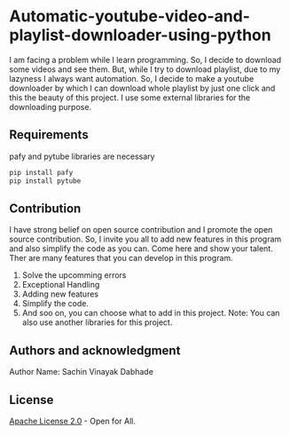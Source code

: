 # Automatic-youtube-video-and-playlist-downloader-using-python
I am facing a problem while I learn programming. So, I decide to download some videos and see them. But, while I try to download playlist, due to my lazyness I always want automation. So, I decide to make a youtube downloader by which I can download whole playlist by just one click and this the beauty of this project. I use some external libraries for the downloading purpose.
## Requirements
pafy and pytube libraries are necessary
```bash
pip install pafy
pip install pytube
```
## Contribution
I have strong belief on open source contribution and I promote the open source contribution. So, I invite you all to add new features in this program and also simplify the code as you can. Come here and show your talent. Ther are many features that you can develop in this program.
1. Solve the upcomming errors
2. Exceptional Handling
3. Adding new features
4. Simplify the code.
5. And soo on, you can choose what to add in this project. Note: You can also use another libraries for this project.
## Authors and acknowledgment
Author Name: Sachin Vinayak Dabhade

## License
[Apache License 2.0](https://choosealicense.com/licenses/apache-2.0/) - Open for All.

